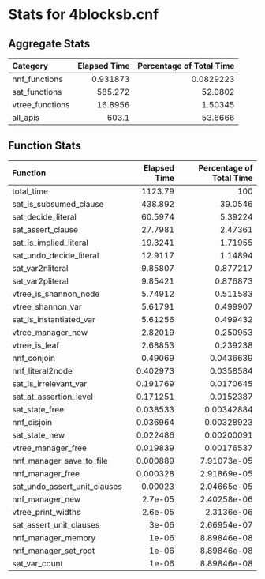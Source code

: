 # Stats for 4blocksb.cnf

## Aggregate Stats

| Category        |   Elapsed Time |   Percentage of Total Time |
|:----------------|---------------:|---------------------------:|
| nnf_functions   |       0.931873 |                  0.0829223 |
| sat_functions   |     585.272    |                 52.0802    |
| vtree_functions |      16.8956   |                  1.50345   |
| all_apis        |     603.1      |                 53.6666    |

## Function Stats

| Function                     |   Elapsed Time |   Percentage of Total Time |
|:-----------------------------|---------------:|---------------------------:|
| total_time                   |    1123.79     |              100           |
| sat_is_subsumed_clause       |     438.892    |               39.0546      |
| sat_decide_literal           |      60.5974   |                5.39224     |
| sat_assert_clause            |      27.7981   |                2.47361     |
| sat_is_implied_literal       |      19.3241   |                1.71955     |
| sat_undo_decide_literal      |      12.9117   |                1.14894     |
| sat_var2nliteral             |       9.85807  |                0.877217    |
| sat_var2pliteral             |       9.85421  |                0.876873    |
| vtree_is_shannon_node        |       5.74912  |                0.511583    |
| vtree_shannon_var            |       5.61791  |                0.499907    |
| sat_is_instantiated_var      |       5.61256  |                0.499432    |
| vtree_manager_new            |       2.82019  |                0.250953    |
| vtree_is_leaf                |       2.68853  |                0.239238    |
| nnf_conjoin                  |       0.49069  |                0.0436639   |
| nnf_literal2node             |       0.402973 |                0.0358584   |
| sat_is_irrelevant_var        |       0.191769 |                0.0170645   |
| sat_at_assertion_level       |       0.171251 |                0.0152387   |
| sat_state_free               |       0.038533 |                0.00342884  |
| nnf_disjoin                  |       0.036964 |                0.00328923  |
| sat_state_new                |       0.022486 |                0.00200091  |
| vtree_manager_free           |       0.019839 |                0.00176537  |
| nnf_manager_save_to_file     |       0.000889 |                7.91073e-05 |
| nnf_manager_free             |       0.000328 |                2.91869e-05 |
| sat_undo_assert_unit_clauses |       0.00023  |                2.04665e-05 |
| nnf_manager_new              |       2.7e-05  |                2.40258e-06 |
| vtree_print_widths           |       2.6e-05  |                2.3136e-06  |
| sat_assert_unit_clauses      |       3e-06    |                2.66954e-07 |
| nnf_manager_memory           |       1e-06    |                8.89846e-08 |
| nnf_manager_set_root         |       1e-06    |                8.89846e-08 |
| sat_var_count                |       1e-06    |                8.89846e-08 |
